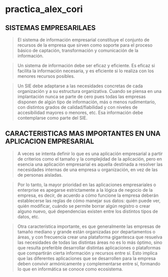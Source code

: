 # practica_alex_cori

## SISTEMAS  EMPRESARILAES

>El sistema de información empresarial constituye el conjunto de recursos de la empresa que sirven como soporte para el proceso básico de captación, transformación y comunicación de la información.

> Un sistema de información debe ser eficaz y eficiente. Es eficaz si facilita la información necesaria, y es eficiente si lo realiza con los menores recursos posibles.

>Un SIE debe adaptarse a las necesidades concretas de cada organización y a su estructura organizativa. Cuando se piensa en una implantación nunca se parte de cero pues todas las empresas disponen de algún tipo de información, más o menos rudimentario, con distintos grados de calidad/fiabilidad y con niveles de accesibilidad mayores o menores, etc. Esa información debe contemplarse como parte del SIE.

## CARACTERISTICAS MAS IMPORTANTES EN UNA APLICACION EMPRESARIAL

>A veces se intenta definir lo que es una aplicación empresarial a partir de criterios como el tamaño y la complejidad de la aplicación, pero en esencia una aplicación empresarial es aquella destinada a resolver las necesidades internas de una empresa u organización, en vez de las de personas aisladas.

>Por lo tanto, la mayor prioridad en las aplicaciones empresariales o enterprise es apegarse estrictamente a la lógica de negocio de la empresa, es decir, de acuerdo a cómo funcione la empresa deberán establecerse las reglas de cómo manejar sus datos: quién puede ver, quién modificar, cuándo se permite borrar algún registro o crear alguno nuevo, qué dependencias existen entre los distintos tipos de datos, etc.

>Otra característica importante, es que generalmente las empresas de tamaño mediano y grande están organizadas por departamentos o áreas, y con frecuencia crear una plataforma gigantesca que resuelva las necesidades de todas las distintas áreas no es lo más óptimo, sino que resulta preferible desarrollar distintas aplicaciones o plataformas que compartirán cierta información y recursos entre sí. Esto implica que las diferentes aplicaciones que se desarrollen para la empresa deben convivir armónicamente y complementarse entre sí, formando lo que en informática se conoce como ecosistema.

